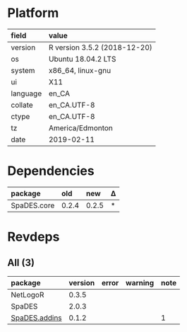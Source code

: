 # Platform

|field    |value                        |
|:--------|:----------------------------|
|version  |R version 3.5.2 (2018-12-20) |
|os       |Ubuntu 18.04.2 LTS           |
|system   |x86_64, linux-gnu            |
|ui       |X11                          |
|language |en_CA                        |
|collate  |en_CA.UTF-8                  |
|ctype    |en_CA.UTF-8                  |
|tz       |America/Edmonton             |
|date     |2019-02-11                   |

# Dependencies

|package     |old   |new   |Δ  |
|:-----------|:-----|:-----|:--|
|SpaDES.core |0.2.4 |0.2.5 |*  |

# Revdeps

## All (3)

|package                                   |version |error |warning |note |
|:-----------------------------------------|:-------|:-----|:-------|:----|
|NetLogoR                                  |0.3.5   |      |        |     |
|SpaDES                                    |2.0.3   |      |        |     |
|[SpaDES.addins](problems.md#spadesaddins) |0.1.2   |      |        |1    |

